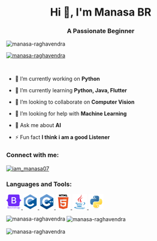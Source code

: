 <h1 align="center">Hi 👋, I'm Manasa BR</h1>
<h3 align="center">A Passionate Beginner</h3>

<p align="left"> <img src="https://komarev.com/ghpvc/?username=manasa-raghavendra&label=Profile%20views&color=0e75b6&style=flat" alt="manasa-raghavendra" /> </p>

<p align="left"> <a href="https://github.com/ryo-ma/github-profile-trophy"><img src="https://github-profile-trophy.vercel.app/?username=manasa-raghavendra" alt="manasa-raghavendra" /></a> </p>

<p align="left"> <a href="https://twitter.com/" target="blank"><img src="https://img.shields.io/twitter/follow/?logo=twitter&style=for-the-badge" alt="" /></a> </p>

- 🔭 I’m currently working on **Python**

- 🌱 I’m currently learning **Python, Java, Flutter**

- 👯 I’m looking to collaborate on **Computer Vision**

- 🤝 I’m looking for help with **Machine Learning**

- 💬 Ask me about **AI**

- ⚡ Fun fact **I think i am a good Listener**

<h3 align="left">Connect with me:</h3>
<p align="left">
<a href="https://instagram.com/iam_manasa07" target="blank"><img align="center" src="https://raw.githubusercontent.com/rahuldkjain/github-profile-readme-generator/master/src/images/icons/Social/instagram.svg" alt="iam_manasa07" height="30" width="40" /></a>
</p>

<h3 align="left">Languages and Tools:</h3>
<p align="left"> <a href="https://getbootstrap.com" target="_blank" rel="noreferrer"> <img src="https://raw.githubusercontent.com/devicons/devicon/master/icons/bootstrap/bootstrap-plain-wordmark.svg" alt="bootstrap" width="40" height="40"/> </a> <a href="https://www.cprogramming.com/" target="_blank" rel="noreferrer"> <img src="https://raw.githubusercontent.com/devicons/devicon/master/icons/c/c-original.svg" alt="c" width="40" height="40"/> </a> <a href="https://www.w3schools.com/cpp/" target="_blank" rel="noreferrer"> <img src="https://raw.githubusercontent.com/devicons/devicon/master/icons/cplusplus/cplusplus-original.svg" alt="cplusplus" width="40" height="40"/> </a> <a href="https://www.w3.org/html/" target="_blank" rel="noreferrer"> <img src="https://raw.githubusercontent.com/devicons/devicon/master/icons/html5/html5-original-wordmark.svg" alt="html5" width="40" height="40"/> </a> <a href="https://www.java.com" target="_blank" rel="noreferrer"> <img src="https://raw.githubusercontent.com/devicons/devicon/master/icons/java/java-original.svg" alt="java" width="40" height="40"/> </a> <a href="https://www.python.org" target="_blank" rel="noreferrer"> <img src="https://raw.githubusercontent.com/devicons/devicon/master/icons/python/python-original.svg" alt="python" width="40" height="40"/> </a> </p>

<p><img align="left" src="https://github-readme-stats.vercel.app/api/top-langs?username=manasa-raghavendra&show_icons=true&locale=en&layout=compact" alt="manasa-raghavendra" /></p>

<p>&nbsp;<img align="center" src="https://github-readme-stats.vercel.app/api?username=manasa-raghavendra&show_icons=true&locale=en" alt="manasa-raghavendra" /></p>

<p><img align="center" src="https://github-readme-streak-stats.herokuapp.com/?user=manasa-raghavendra&" alt="manasa-raghavendra" /></p>
